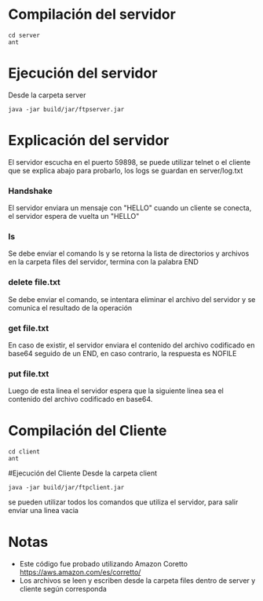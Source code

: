 # Compilación del servidor

    cd server
    ant

# Ejecución del servidor

Desde la carpeta server

    java -jar build/jar/ftpserver.jar

# Explicación del servidor

El servidor escucha en el puerto 59898, se puede utilizar telnet o el cliente que se explica abajo para probarlo, los logs se guardan en server/log.txt

### Handshake

El servidor enviara un mensaje con "HELLO" cuando un cliente se conecta, el servidor espera de vuelta un "HELLO"

### ls

Se debe enviar el comando ls y se retorna la lista de directorios y archivos en la carpeta files del servidor, termina con la palabra END

### delete file.txt

Se debe enviar el comando, se intentara eliminar el archivo del servidor y se comunica el resultado de la operación

### get file.txt

En caso de existir, el servidor enviara el contenido del archivo codificado en base64 seguido de un END, en caso contrario, la respuesta es NOFILE

### put file.txt

Luego de esta linea el servidor espera que la siguiente linea sea el contenido del archivo codificado en base64.

# Compilación del Cliente

    cd client
    ant

#Ejecución del Cliente
Desde la carpeta client

    java -jar build/jar/ftpclient.jar

se pueden utilizar todos los comandos que utiliza el servidor, para salir enviar una linea vacia

# Notas

- Este código fue probado utilizando Amazon Coretto https://aws.amazon.com/es/corretto/
- Los archivos se leen y escriben desde la carpeta files dentro de server y cliente según corresponda
